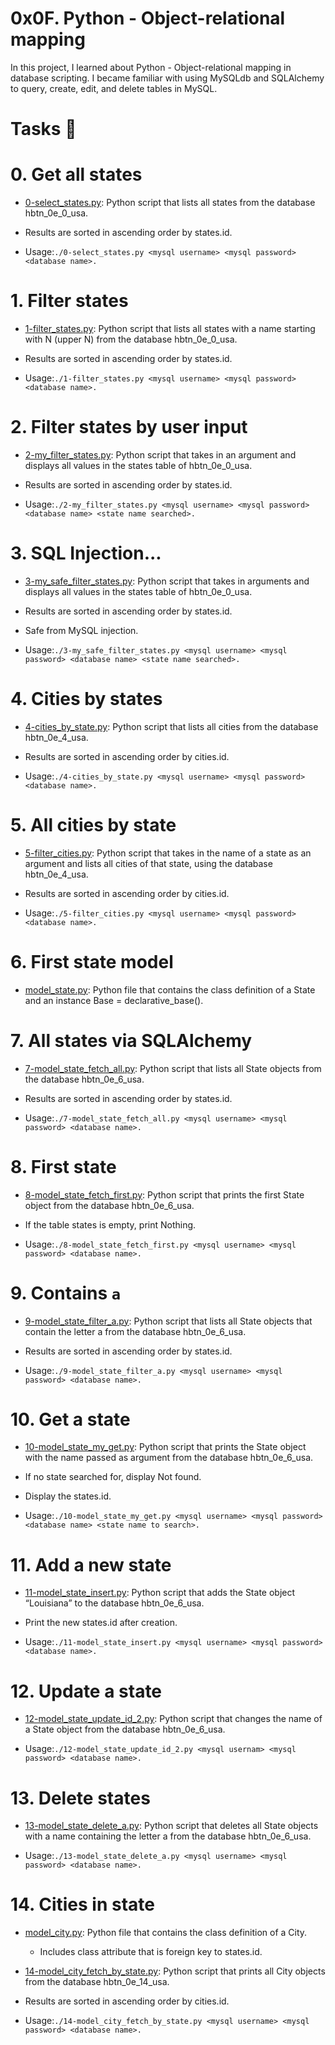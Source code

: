 # 0x0F. Python - Object-relational mapping

In this project, I learned about Python - Object-relational mapping in database scripting. I became familiar with using MySQLdb and SQLAlchemy to query, create, edit, and delete tables in MySQL.

# Tasks 📃

# 0. Get all states

+ <u>[0-select_states.py](https://github.com)</u>: Python script that lists all states from the database hbtn_0e_0_usa.

+ Results are sorted in ascending order by states.id.

+ Usage:`./0-select_states.py <mysql username> <mysql password> <database name>.`

# 1. Filter states

+ <u>[1-filter_states.py](https://github.com)</u>: Python script that lists all states with a name starting with N (upper N) from the database hbtn_0e_0_usa.

+ Results are sorted in ascending order by states.id.

+ Usage:`./1-filter_states.py <mysql username> <mysql password> <database name>.`

# 2. Filter states by user input

+ <u>[2-my_filter_states.py](https://github.com)</u>: Python script that takes in an argument and displays all values in the states table of hbtn_0e_0_usa.

+ Results are sorted in ascending order by states.id.

+ Usage:`./2-my_filter_states.py <mysql username> <mysql password> <database name> <state name searched>.`

# 3. SQL Injection...

+ <u>[3-my_safe_filter_states.py](https://github.com)</u>: Python script that takes in arguments and displays all values in the states table of hbtn_0e_0_usa.

+ Results are sorted in ascending order by states.id.

+ Safe from MySQL injection.

+ Usage:`./3-my_safe_filter_states.py <mysql username> <mysql password> <database name> <state name searched>.`

# 4. Cities by states

+ <u>[4-cities_by_state.py](https://github.com)</u>: Python script that lists all cities from the database hbtn_0e_4_usa.

+ Results are sorted in ascending order by cities.id.

+ Usage:`./4-cities_by_state.py <mysql username> <mysql password> <database name>.`

# 5. All cities by state

+ <u>[5-filter_cities.py](https://github.com)</u>: Python script that takes in the name of a state as an argument and lists all cities of that state, using the database hbtn_0e_4_usa.

+ Results are sorted in ascending order by cities.id.

+ Usage:`./5-filter_cities.py <mysql username> <mysql password> <database name>.`

# 6. First state model

+ <u>[model_state.py](https://github.com)</u>: Python file that contains the class definition of a State and an instance Base = declarative_base().

# 7. All states via SQLAlchemy

+ <u>[7-model_state_fetch_all.py](https://github.com)</u>: Python script that lists all State objects from the database hbtn_0e_6_usa.

+ Results are sorted in ascending order by states.id.

+ Usage:`./7-model_state_fetch_all.py <mysql username> <mysql password> <database name>.`

# 8. First state

+ <u>[8-model_state_fetch_first.py](https://github.com)</u>: Python script that prints the first State object from the database hbtn_0e_6_usa.

+ If the table states is empty, print Nothing.

+ Usage:`./8-model_state_fetch_first.py <mysql username> <mysql password> <database name>.`

# 9. Contains `a`

+ <u>[9-model_state_filter_a.py](https://github.com)</u>: Python script that lists all State objects that contain the letter a from the database hbtn_0e_6_usa.

+ Results are sorted in ascending order by states.id.

+ Usage:`./9-model_state_filter_a.py <mysql username> <mysql password> <database name>.`

# 10. Get a state

+ <u>[10-model_state_my_get.py](https://github.com)</u>: Python script that prints the State object with the name passed as argument from the database hbtn_0e_6_usa.

+ If no state searched for, display Not found.

+ Display the states.id.

+ Usage:`./10-model_state_my_get.py <mysql username> <mysql password> <database name> <state name to search>.`

# 11. Add a new state

+ <u>[11-model_state_insert.py](https://github.com)</u>: Python script that adds the State object “Louisiana” to the database hbtn_0e_6_usa.

+ Print the new states.id after creation.

+ Usage:`./11-model_state_insert.py <mysql username> <mysql password> <database name>.`

# 12. Update a state

+ <u>[12-model_state_update_id_2.py](https://github.com)</u>: Python script that changes the name of a State object from the database hbtn_0e_6_usa.

+ Usage:`./12-model_state_update_id_2.py <mysql usernam> <mysql password> <database name>.`

# 13. Delete states

+ <u>[13-model_state_delete_a.py](https://github.com)</u>: Python script that deletes all State objects with a name containing the letter a from the database hbtn_0e_6_usa.

+ Usage:`./13-model_state_delete_a.py <mysql username> <mysql password> <database name>.`

# 14. Cities in state


+ <u>[model_city.py](https://github.com)</u>: Python file that contains the class definition of a City.

  + Includes class attribute that is foreign key to states.id.


+ <u>[14-model_city_fetch_by_state.py](https://github.com)</u>: Python script that prints all City objects from the database hbtn_0e_14_usa.

* Results are sorted in ascending order by cities.id.

* Usage:`./14-model_city_fetch_by_state.py <mysql username> <mysql password> <database name>.`
